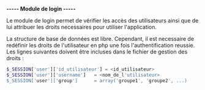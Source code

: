 **----- Module de login -----**

Le module de login permet de vérifier les accès des utilisateurs
ainsi que de lui attribuer les droits necessaires pour utiliser
l'application.

La structure de base de données est libre. Cependant, il est necessaire
de redéfinir les droits de l'utilisateur en php une fois l'authentification
reussie. Les lignes suivantes doivent être incluses dans le fichier
de gestion des droits :

```php
$_SESSION['user']['id_utilisateur'] = <id_utilisateur>
$_SESSION['user']['username']   = <nom_de_l'utilisateur>
$_SESSION['user']['group']      = array('groupe1', 'groupe2', ...)
```
